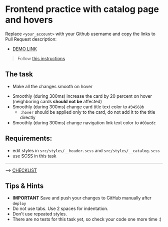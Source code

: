 # Frontend practice with catalog page and hovers
Replace `<your_account>` with your Github username and copy the links to Pull Request description:
- [DEMO LINK](https://rom911.github.io/layout_catalog_hovers/)

> Follow [this instructions](https://github.com/mate-academy/layout_task-guideline#how-to-solve-the-layout-tasks-on-github)

## The task

- Make all the changes smooth on hover
+ Smoothly (during 300ms) increase the card by 20 percent on hover (neighboring cards **should not be** affected)
+ Smoothly (during 300ms) change card title text color to `#34568b`
  + `:hover` should be applied only to the card, do not add it to the title directly
+ Smoothly (during 300ms) change navigation link text color to `#00acdc`

## Requirements:
- edit styles in `src/styles/__header.scss` and `src/styles/__catalog.scss`
- use SCSS in this task

---
--> [CHECKLIST](https://github.com/mate-academy/layout_catalog_hovers/blob/master/checklist.md)

## Tips & Hints
- **IMPORTANT** Save and push your changes to GitHub manually after `deploy`
- Do not use tabs. Use 2 spaces for indentation.
- Don't use repeated styles.
- There are no tests for this task yet, so check your code one more time :)
